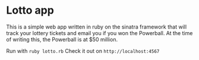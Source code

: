 # Lotto app

This is a simple web app written in ruby on the sinatra framework that will track your lottery tickets and email you if you won the Powerball.
At the time of writing this, the Powerball is at $50 million.

Run with `ruby lotto.rb`
Check it out on `http://localhost:4567`
